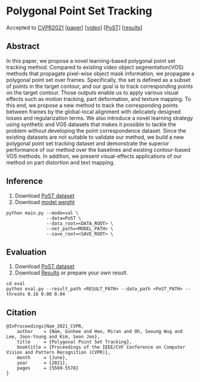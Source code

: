 # Polygonal Point Set Tracking
Accepted to [CVPR2021](http://cvpr2021.thecvf.com/)
\[[paper](https://arxiv.org/abs/2105.14584)\]
\[[video](https://youtu.be/3KNAU0SFq6A)\]
\[[PoST](https://drive.google.com/file/d/10cBKCic13G7W5Tr0Y1T2AQgGwV0JFJKG/view?usp=sharing)\]
\[[results](https://drive.google.com/file/d/1uaJkSWqvQpyTZNS1rBX8qAZelHdl0P7D/view?usp=sharing)\]

## Abstract
In this paper, we propose a novel learning-based polygonal point set tracking method.
Compared to existing video object segmentation(VOS) methods that propagate pixel-wise object mask information, we propagate a polygonal point set over frames. 
Specifically, the set is defined as a subset of points in the target contour, and our goal is to track corresponding points on the target contour.
Those outputs enable us to apply various visual effects such as motion tracking, part deformation, and texture mapping.
To this end, we propose a new method to track the corresponding points between frames by the global-local alignment with delicately designed losses and regularization terms.
We also introduce a novel learning strategy using synthetic and VOS datasets that makes it possible to tackle the problem without developing the point correspondence dataset.
Since the existing datasets are not suitable to validate our method, we build a new polygonal point set tracking dataset and demonstrate the superior performance of our method over the baselines and existing contour-based VOS methods.
In addition, we present visual-effects applications of our method on part distortion and text mapping.

## Inference
1. Download [PoST dataset](https://drive.google.com/file/d/10cBKCic13G7W5Tr0Y1T2AQgGwV0JFJKG/view?usp=sharing)
2. Download [model weight](https://drive.google.com/file/d/1nkN9pQRWh48TI6ftWh7xuk-4w34t89Np/view?usp=sharing)
```
python main.py --mode=val \
               --data=PoST \
               --data_root=<DATA_ROOT> \
               --net_path=<MODEL_PATH> \
               --save_root=<SAVE_ROOT> \
```

## Evaluation
1. Download [PoST dataset](https://drive.google.com/file/d/10cBKCic13G7W5Tr0Y1T2AQgGwV0JFJKG/view?usp=sharing)
2. Download [Results](https://drive.google.com/file/d/1uaJkSWqvQpyTZNS1rBX8qAZelHdl0P7D/view?usp=sharing) or prepare your own result.
```
cd eval
python eval.py --result_path <RESULT_PATH> --data_path <PoST_PATH> --threshs 0.16 0.08 0.04
```

## Citation
```
@InProceedings{Nam_2021_CVPR,
    author    = {Nam, Gunhee and Heo, Miran and Oh, Seoung Wug and Lee, Joon-Young and Kim, Seon Joo},
    title     = {Polygonal Point Set Tracking},
    booktitle = {Proceedings of the IEEE/CVF Conference on Computer Vision and Pattern Recognition (CVPR)},
    month     = {June},
    year      = {2021},
    pages     = {5569-5578}
}
```
